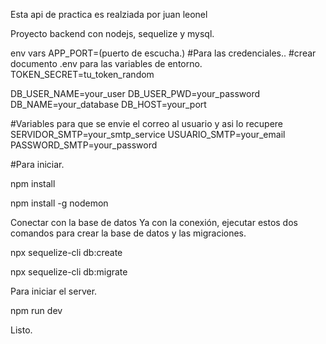 
Esta api de practica es realziada por juan leonel

Proyecto backend con nodejs, sequelize y mysql.

env vars
APP_PORT=(puerto de escucha.)
#Para las credenciales..
#crear documento .env para las variables de entorno. 
TOKEN_SECRET=tu_token_random

DB_USER_NAME=your_user
DB_USER_PWD=your_password
DB_NAME=your_database
DB_HOST=your_port

#Variables para que se envie el correo al usuario y asi lo recupere
SERVIDOR_SMTP=your_smtp_service
USUARIO_SMTP=your_email
PASSWORD_SMTP=your_password

#Para iniciar.

npm install

npm install -g nodemon

Conectar con la base de datos
Ya con la conexión, ejecutar estos dos comandos para 
crear la base de datos y las migraciones.

npx sequelize-cli db:create

npx sequelize-cli db:migrate

Para iniciar el server.

npm run dev

Listo.
